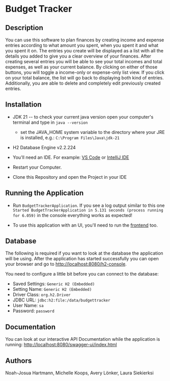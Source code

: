 # Budget Tracker

Description
-----------

You can use this software to plan finances by creating income and expense entries according to what amount you spent, when you spent it and what you spent it on. 
The entries you create will be displayed as a list with all the details you added to give you a clear overview of your finances.
After creating several entries you will be able to see your total incomes and total expenses, as well as your current balance. 
By clicking on either of those buttons, you will toggle a income-only or expense-only list view. If you click on your total balance, the list will go back to displaying both kind of entries.
Additionally, you are able to delete and completely edit previously created entries.

Installation
------------

- JDK 21 -- to check your current java version open your computer's terminal and type in `java --version`
  - set the JAVA_HOME system variable to the directory where your JRE is installed, e.g.: `C:\Program Files\Java\jdk-21`
  

- H2 Database Engine v2.2.224 
  

- You'll need an IDE. For example: [VS Code](https://code.visualstudio.com/) or [IntelliJ IDE](https://www.jetbrains.com/idea/)


- Restart your Computer.


- Clone this Repository and open the Project in your IDE


Running the Application
-----------------------

- Run `BudgetTrackerApplication`. If you see a log output similar to this one `Started BudgetTrackerApplication in 5.131 seconds (process running for 6.059)` in the console everything works as expected!

- To use this application with an UI, you'll need to run the [frontend](https://github.com/noahjosua/BudgetTracker_FRONTEND) too.


Database
------------
The following is required if you want to look at the database the application will be using.
After the application has started successfully you can open your browser and go to [http://localhost:8080/h2-console](http://localhost:8080/h2-console). 

You need to configure a little bit before you can connect to the database: 
- Saved Settings: `Generic H2 (Embedded)`
- Setting Name: `Generic H2 (Embedded)`
- Driver Class: `org.h2.Driver`
- JDBC URL: `jdbc:h2:file:/data/budgettracker`
- User Name: `sa`
- Password: `password`


Documentation
------------
You can look at our interactive API Documentation while the application is running: [http://localhost:8080/swagger-ui/index.html](http://localhost:8080/swagger-ui/index.html)


Authors
-------
Noah-Josua Hartmann, Michelle Koops, Avery Lönker, Laura Siekierksi